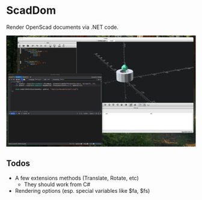 # ScadDom

Render OpenScad documents via .NET code.

![screenshot](/docs/assets/screenshot.png)

## Todos

- A few extensions methods (Translate, Rotate, etc)
    - They should work from C#
- Rendering options (esp. special variables like $fa, $fs)